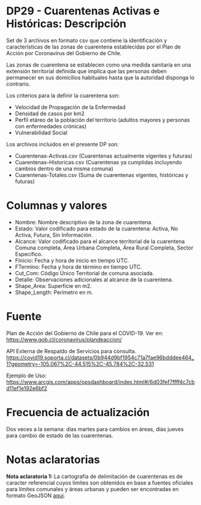# DP29 - Cuarentenas Activas e Históricas: Descripción
Set de 3 archivos en formato csv que contiene la identificación y características de las zonas de cuarentena establecidas por el Plan de Acción por Coronavirus del Gobierno de Chile.

Las zonas de cuarentena se establecen como una medida sanitaria en una extensión territorial definida que implica que las personas deben permanecer en sus domicilios habituales hasta que la autoridad disponga lo contrario.

Los criterios para la definir la cuarentena son:

- Velocidad de Propagación de la Enfermedad
- Densidad de casos por km2
- Perfil etáreo de la población del territorio (adultos mayores y personas con enfermedades crónicas)
- Vulnerabilidad Social

Los archivos incluidos en el presente DP son:
- Cuarentenas-Activas.csv (Cuarentenas actualmente vigentes y futuras)
- Cuarentenas-Historicas.csv (Cuarentenas ya cumplidas incluyendo cambios dentro de una misma comuna)
- Cuarentenas-Totales.csv (Suma de cuarentenas vigentes, históricas y futuras)

# Columnas y valores

- Nombre: Nombre descriptivo de la zona de cuarentena.
- Estado: Valor codificado para estado de la cuarentena: Activa, No Activa, Futura, Sin Información.
- Alcance: Valor codificado para el alcance territorial de la cuarentena Comuna completa, Área Urbana Completa, Área Rural Completa, Sector Específico.
- FInicio: Fecha y hora de inicio en tiempo UTC.
- FTermino: Fecha y hora de término en tiempo UTC.
- Cut_Com: Código Único Territorial de comuna asociada.
- Detalle: Observaciones adicionales al alcance de la cuarentena.
- Shape_Area: Superficie en m2.
- Shape_Length: Perímetro en m.

# Fuente
Plan de Acción del Gobierno de Chile para el COVID-19. Ver en: https://www.gob.cl/coronavirus/plandeaccion/

API Externa de Respaldo de Servicios para consulta. https://covid19.soporta.cl/datasets/0b944d9bf1954c71a7fae96bdddee464_1?geometry=-105.067%2C-44.515%2C-45.784%2C-32.531

Ejemplo de Uso: https://www.arcgis.com/apps/opsdashboard/index.html#/6d03fef7ffff4c7cbd11ef1e192e6bf2

# Frecuencia de actualización

Dos veces a la semana: días martes para cambios en áreas, días jueves para cambio de estado de las cuarentenas.

# Notas aclaratorias

**Nota aclaratoria 1:** La cartografía de delimitación de cuarentenas es de caracter referencial cuyos límites son obtenidos en base a fuentes oficiales para límites comunales y áreas urbanas y pueden ser encontradas en formato GeoJSON [aqui](../../input/Cuarentenas).